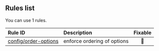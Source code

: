 <!-- This file has been automatically generated, in order to update it's content execute "npm run update" -->

## Rules list

You can use 1 rules.

| Rule ID                                                                                                                     | Description                 | Fixable  |
| :-------------------------------------------------------------------------------------------------------------------------- | :-------------------------- | :------: |
| [config/order-options](https://github.com/tyankatsu0105/eslint-plugin-config-files/blob/master/docs/rules/order-options.md) | enforce ordering of options | :wrench: |
